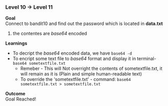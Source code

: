 ### Level 10 -> Level 11


**Goal**<br>
Connect to bandit10 and find out the password which is located in **data.txt**
1. the contentes are _base64_ encoded

**Learnings**<br>
- To decript the _base64_ encoded data, we have `base64 -d`
- To encript some text file to _base64_ format and display it in terminal- `base64 sometextfile.txt`
    - Remeber - This will Not overright the contents of sometextfile.txt, it will remain as it is (Plain and simple human-readable text)
    - To override the 'sometextfile.txt' - command:  `base64 sometextfile.txt > sometextfile.txt`

**Outcome**<br>
Goal Reached! <!-- Password to next level:: `dtR173fZKb0RRsDFSGsg2RWnpNVj3qRr` -->